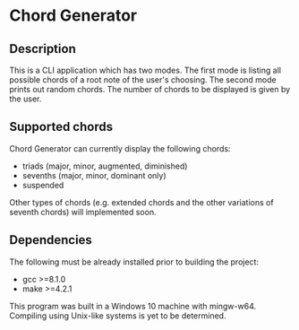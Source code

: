 # Chord Generator
## Description
This is a CLI application which has two modes. The first mode is listing all possible chords of a root note of the user's choosing. The second mode prints out random chords. The number of chords to be displayed is given by the user.

## Supported chords
Chord Generator can currently display the following chords:
- triads (major, minor, augmented, diminished)
- sevenths (major, minor, dominant only)
- suspended

Other types of chords (e.g. extended chords and the other variations of seventh chords) will implemented soon.

## Dependencies
The following must be already installed prior to building the project:
- gcc >=8.1.0
- make >=4.2.1

This program was built in a Windows 10 machine with mingw-w64. Compiling using Unix-like systems is yet to be determined.